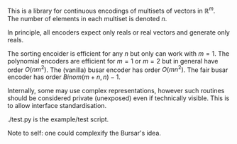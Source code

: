 This is a library for continuous encodings of multisets of vectors in $\mathbb{R}^m$.  
The number of elements in each multiset is denoted $n$.

In principle, all encoders expect only reals or real vectors and generate only reals.

The sorting encoider is efficient for any $n$ but only can work with $m=1$.
The polynomial encoders are efficient for $m=1$ or $m=2$ but in general have order $O(n m^2)$.
The (vanilla) busar encoder has order $O(m n^2)$.
The fair busar encoder has order $Binom(m+n,n)-1$.

Internally, some may use complex representations, however such routines should be considered private (unexposed) even if technically visible. This is to allow interface standardisation.


./test.py is the example/test script.

Note to self: one could complexify the Bursar's idea.
